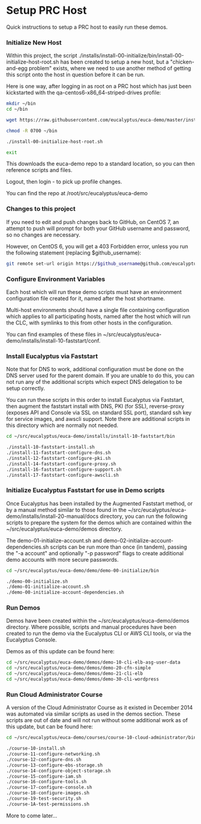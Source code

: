 # Setup PRC Host

Quick instructions to setup a PRC host to easily run these demos.

### Initialize New Host

Within this project, the script ./installs/install-00-initialize/bin/install-00-initialize-host-root.sh
has been created to setup a new host, but a "chicken-and-egg problem" exists, where
we need to use another method of getting this script onto the host in question
before it can be run.

Here is one way, after logging in as root on a PRC host which has just been
kickstarted with the qa-centos6-x86_64-striped-drives profile:

```bash
mkdir ~/bin
cd ~/bin

wget https://raw.githubusercontent.com/eucalyptus/euca-demo/master/installs/install-00-initialize/bin/install-00-initialize-host-root.sh

chmod -R 0700 ~/bin

./install-00-initialize-host-root.sh

exit
```
    
This downloads the euca-demo repo to a standard location, so you can then reference
scripts and files.

Logout, then login - to pick up profile changes.

You can find the repo at /root/src/eucalyptus/euca-demo

### Changes to this project

If you need to edit and push changes back to GitHub, on CentOS 7, an attempt to push
will prompt for both your GitHub username and password, so no changes are necessary.

However, on CentOS 6, you will get a 403 Forbidden error, unless you run the following
statement (replacing $github_username):

```bash
git remote set-url origin https://$github_username@github.com/eucalyptus/euca-demo.git
```

### Configure Environment Variables

Each host which will run these demo scripts must have an environment configuration
file created for it, named after the host shortname.

Multi-host environments should have a single file containing configuration which
applies to all participating hosts, named after the host which will run the CLC,
with symlinks to this from other hosts in the configuration.

You can find examples of these files in ~/src/eucalyptus/euca-demo/installs/install-10-faststart/conf.

### Install Eucalyptus via Faststart

Note that for DNS to work, additional configuration must be done on the DNS server
used for the parent domain. If you are unable to do this, you can not run any of
the additional scripts which expect DNS delegation to be setup correctly.

You can run these scripts in this order to install Eucalyptus via Faststart, then
augment the faststart install with DNS, PKI (for SSL), reverse-proxy (exposes
API and Console via SSL on standard SSL port), standard ssh key for service images,
and awscli support. Note there are additional scripts in this directory which are
normally not needed.

```bash
cd ~/src/eucalyptus/euca-demo/installs/install-10-faststart/bin

./install-10-faststart-install.sh
./install-11-faststart-configure-dns.sh
./install-12-faststart-configure-pki.sh
./install-14-faststart-configure-proxy.sh
./install-16-faststart-configure-support.sh
./install-17-faststart-configure-awscli.sh
```

### Initialize Eucalyptus Faststart for use in Demo scripts

Once Eucalyptus has been installed by the Augmented Faststart method, or by a manual method
similar to those found in the ~/src/eucalyptus/euca-demo/installs/install-20-manual/docs
directory, you can run the following scripts to prepare the system for the demos which are
contained within the ~/src/eucalyptus/euca-demo/demos directory.

The demo-01-initialize-account.sh and demo-02-initialize-account-dependencies.sh scripts can
be run more than once (in tandem), passing the "-a account" and optionally "-p password"
flags to create additional demo accounts with more secure passwords.

```bash
cd ~/src/eucalyptus/euca-demo/demo/demo-00-initialize/bin

./demo-00-initialize.sh
./demo-01-initialize-account.sh
./demo-00-initialize-account-dependencies.sh
```

### Run Demos

Demos have been created within the ~/src/eucalyptus/euca-demo/demos directory. Where
possible, scripts and manual procedures have been created to run the demo via the Eucalyptus
CLI or AWS CLI tools, or via the Eucalyptus Console.

Demos as of this update can be found here:

```bash
cd ~/src/eucalyptus/euca-demo/demos/demo-10-cli-elb-asg-user-data
cd ~/src/eucalyptus/euca-demo/demos/demo-20-cfn-simple
cd ~/src/eucalyptus/euca-demo/demos/demo-21-cli-elb
cd ~/src/eucalyptus/euca-demo/demos/demo-30-cli-wordpress
```

### Run Cloud Administrator Course

A version of the Cloud Administrator Course as it existed in December 2014 was automated
via similar scripts as used in the demos section. These scripts are out of date and will
not run without some additional work as of this update, but can be found here:

```bash
cd ~/src/eucalyptus/euca-demo/courses/course-10-cloud-administrator/bin

./course-10-install.sh
./course-11-configure-networking.sh
./course-12-configure-dns.sh
./course-13-configure-ebs-storage.sh
./course-14-configure-object-storage.sh
./course-15-configure-iam.sh
./course-16-configure-tools.sh
./course-17-configure-console.sh
./course-18-configure-images.sh
./course-19-test-security.sh
./course-1A-test-permissions.sh
```

More to come later...

